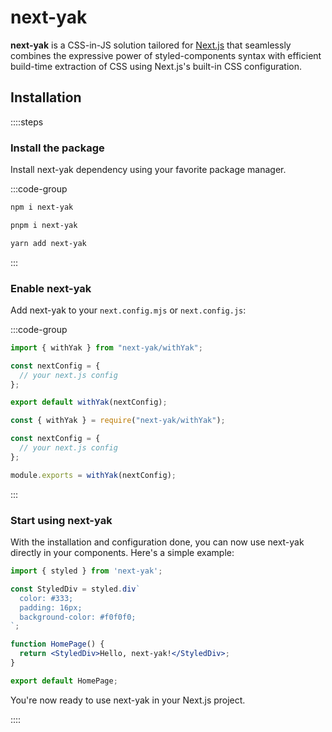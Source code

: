# next-yak

**next-yak** is a CSS-in-JS solution tailored for [Next.js](https://nextjs.org/) that seamlessly combines 
the expressive power of styled-components syntax with efficient build-time extraction of CSS using 
Next.js's built-in CSS configuration.

## Installation

::::steps

### Install the package

Install next-yak dependency using your favorite package manager.

:::code-group

```bash [npm]
npm i next-yak
```

```bash [pnpm]
pnpm i next-yak
```

```bash [yarn]
yarn add next-yak
```

:::

### Enable next-yak

Add next-yak to your `next.config.mjs` or `next.config.js`:

:::code-group

```js [next.config.mjs]
import { withYak } from "next-yak/withYak";

const nextConfig = {
  // your next.js config
};

export default withYak(nextConfig);
```

```js [next.config.js]
const { withYak } = require("next-yak/withYak");

const nextConfig = {
  // your next.js config
};

module.exports = withYak(nextConfig);
```

:::

### Start using next-yak

With the installation and configuration done, you can now use next-yak directly in your components. Here's a simple example:


```jsx [pages/index.tsx]
import { styled } from 'next-yak';

const StyledDiv = styled.div`
  color: #333;
  padding: 16px;
  background-color: #f0f0f0;
`;

function HomePage() {
  return <StyledDiv>Hello, next-yak!</StyledDiv>;
}

export default HomePage;
```

You're now ready to use next-yak in your Next.js project.

::::
